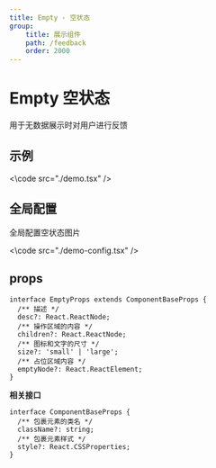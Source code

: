 ```yaml
---
title: Empty - 空状态
group:
    title: 展示组件
    path: /feedback
    order: 2000
---
```


# Empty 空状态

用于无数据展示时对用户进行反馈

## 示例
<\code src="./demo.tsx" />

## 全局配置
全局配置空状态图片

<\code src="./demo-config.tsx" />


## props
```tsx | pure
interface EmptyProps extends ComponentBaseProps {
  /** 描述 */
  desc?: React.ReactNode;
  /** 操作区域的内容 */
  children?: React.ReactNode;
  /** 图标和文字的尺寸 */
  size?: 'small' | 'large';
  /** 占位区域内容 */
  emptyNode?: React.ReactElement;
}
```

**相关接口**
```tsx | pure
interface ComponentBaseProps {
  /** 包裹元素的类名 */
  className?: string;
  /** 包裹元素样式 */
  style?: React.CSSProperties;
}
```










